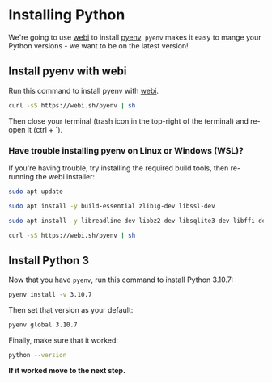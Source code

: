 # Installing Python

We're going to use [webi](https://webinstall.dev/pyenv/) to install [pyenv](https://github.com/pyenv/pyenv). `pyenv` makes it easy to mange your Python versions - we want to be on the latest version!

## Install pyenv with webi

Run this command to install pyenv with [webi](https://webinstall.dev/pyenv/).

```bash
curl -sS https://webi.sh/pyenv | sh
```

Then close your terminal (trash icon in the top-right of the terminal) and re-open it (ctrl + `).

### Have trouble installing pyenv on Linux or Windows (WSL)?

If you're having trouble, try installing the required build tools, then re-running the webi installer:

```bash
sudo apt update
```

```bash
sudo apt install -y build-essential zlib1g-dev libssl-dev
```

```bash
sudo apt install -y libreadline-dev libbz2-dev libsqlite3-dev libffi-dev
```

```bash
curl -sS https://webi.sh/pyenv | sh
```

## Install Python 3

Now that you have `pyenv`, run this command to install Python 3.10.7:

```bash
pyenv install -v 3.10.7
```

Then set that version as your default:

```bash
pyenv global 3.10.7
```

Finally, make sure that it worked:

```bash
python --version
```

**If it worked move to the next step.**
